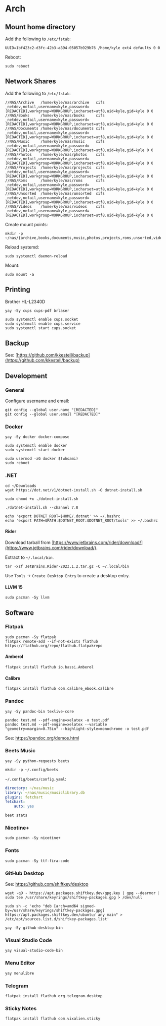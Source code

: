 # Arch

## Mount home directory

Add the following to `/etc/fstab`:

```text
UUID=1bf423c2-d3fc-42b3-a894-05057b929b76 /home/kyle ext4 defaults 0 0
```

Reboot:

```console
sudo reboot
```

## Network Shares

Add the following to `/etc/fstab`:

```text
//NAS/Archive   /home/kyle/nas/archive   cifs _netdev,nofail,username=kyle,password=[REDACTED],workgroup=WORKGROUP,iocharset=utf8,uid=kyle,gid=kyle 0 0
//NAS/Books     /home/kyle/nas/books     cifs _netdev,nofail,username=kyle,password=[REDACTED],workgroup=WORKGROUP,iocharset=utf8,uid=kyle,gid=kyle 0 0
//NAS/Documents /home/kyle/nas/documents cifs _netdev,nofail,username=kyle,password=[REDACTED],workgroup=WORKGROUP,iocharset=utf8,uid=kyle,gid=kyle 0 0
//NAS/Music     /home/kyle/nas/music     cifs _netdev,nofail,username=kyle,password=[REDACTED],workgroup=WORKGROUP,iocharset=utf8,uid=kyle,gid=kyle 0 0
//NAS/Photos    /home/kyle/nas/photos    cifs _netdev,nofail,username=kyle,password=[REDACTED],workgroup=WORKGROUP,iocharset=utf8,uid=kyle,gid=kyle 0 0
//NAS/Projects  /home/kyle/nas/projects  cifs _netdev,nofail,username=kyle,password=[REDACTED],workgroup=WORKGROUP,iocharset=utf8,uid=kyle,gid=kyle 0 0
//NAS/Roms      /home/kyle/nas/roms      cifs _netdev,nofail,username=kyle,password=[REDACTED],workgroup=WORKGROUP,iocharset=utf8,uid=kyle,gid=kyle 0 0
//NAS/Unsorted  /home/kyle/nas/unsorted  cifs _netdev,nofail,username=kyle,password=[REDACTED],workgroup=WORKGROUP,iocharset=utf8,uid=kyle,gid=kyle 0 0
//NAS/Videos    /home/kyle/nas/videos    cifs _netdev,nofail,username=kyle,password=[REDACTED],workgroup=WORKGROUP,iocharset=utf8,uid=kyle,gid=kyle 0 0
```

Create mount points:

```console
mkdir -p ~/nas/{archive,books,documents,music,photos,projects,roms,unsorted,videos}
```

Reload systemd:

```console
sudo systemctl daemon-reload
```

Mount:

```console
sudo mount -a
```

## Printing

Brother HL-L2340D

```console
yay -Sy cups cups-pdf brlaser
```

```console
sudo systemctl enable cups.socket
sudo systemctl enable cups.service
sudo systemctl start cups.socket
```

## Backup

See: [https://github.com/kkestell/backup](https://github.com/kkestell/backup)

## Development

### General

Configure username and email:

```console
git config --global user.name "[REDACTED]"
git config --global user.email "[REDACTED]"
```

### Docker

```console
yay -Sy docker docker-compose
```

```console
sudo systemctl enable docker
sudo systemctl start docker
```

```console
sudo usermod -aG docker $(whoami)
sudo reboot
```

### .NET

```console
cd ~/Downloads
wget https://dot.net/v1/dotnet-install.sh -O dotnet-install.sh
```

```console
sudo chmod +x ./dotnet-install.sh
```

```console
./dotnet-install.sh --channel 7.0
```

```console
echo 'export DOTNET_ROOT=$HOME/.dotnet' >> ~/.bashrc
echo 'export PATH=$PATH:$DOTNET_ROOT:$DOTNET_ROOT/tools' >> ~/.bashrc
```

#### Rider

Download tarball from [https://www.jetbrains.com/rider/download/](https://www.jetbrains.com/rider/download/).

Extract to `~/.local/bin`.

```console
tar -xzf JetBrains.Rider-2023.1.2.tar.gz -C ~/.local/bin
```

Use `Tools` → `Create Desktop Entry` to create a desktop entry.

#### LLVM 15

```console 
sudo pacman -Sy llvm
```

## Software

### Flatpak

```console
sudo pacman -Sy flatpak
flatpak remote-add --if-not-exists flathub https://flathub.org/repo/flathub.flatpakrepo
```

#### Amberol

```console
flatpak install flathub io.bassi.Amberol
```

#### Calibre

```console
flatpak install flathub com.calibre_ebook.calibre
```

### Pandoc

```console
yay -Sy pandoc-bin texlive-core
```

```console
pandoc test.md --pdf-engine=xelatex -o test.pdf
pandoc test.md --pdf-engine=xelatex --variable "geometry=margin=0.75in" --highlight-style=monochrome -o test.pdf
```

See: https://pandoc.org/demos.html

### Beets Music

```console
yay -Sy python-requests beets
```

```console
mkdir -p ~/.config/beets
```

`~/.config/beets/config.yaml`:

```yaml
directory: ~/nas/music
library: ~/nas/music/musiclibrary.db
plugins: fetchart
fetchart:
    auto: yes
```

```console
beet stats
```

### Nicotine+

```console
sudo pacman -Sy nicotine+
```

### Fonts

```console
sudo pacman -Sy ttf-fira-code
```

### GitHub Desktop

See: https://github.com/shiftkey/desktop

```console
wget -qO - https://apt.packages.shiftkey.dev/gpg.key | gpg --dearmor | sudo tee /usr/share/keyrings/shiftkey-packages.gpg > /dev/null
```

```console
sudo sh -c 'echo "deb [arch=amd64 signed-by=/usr/share/keyrings/shiftkey-packages.gpg] https://apt.packages.shiftkey.dev/ubuntu/ any main" > /etc/apt/sources.list.d/shiftkey-packages.list'
```

```console
yay -Sy github-desktop-bin
```

### Visual Studio Code

```console
yay visual-studio-code-bin
```

### Menu Editor

```console
yay menulibre
```

### Telegram

```console
flatpak install flathub org.telegram.desktop
```

### Sticky Notes

```console
flatpak install flathub com.vixalien.sticky
```
